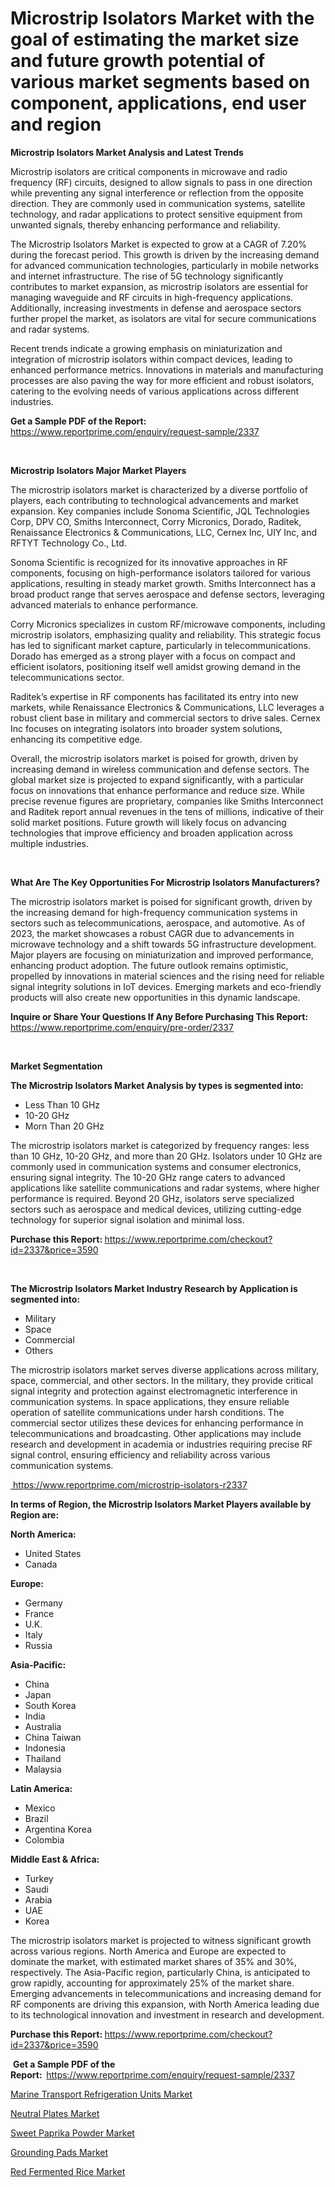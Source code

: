 <p><h1>Microstrip Isolators Market with the goal of estimating the market size and future growth potential of various market segments based on component, applications, end user and region</h1></p><p><strong>Microstrip Isolators Market Analysis and Latest Trends</strong></p>
<p><p>Microstrip isolators are critical components in microwave and radio frequency (RF) circuits, designed to allow signals to pass in one direction while preventing any signal interference or reflection from the opposite direction. They are commonly used in communication systems, satellite technology, and radar applications to protect sensitive equipment from unwanted signals, thereby enhancing performance and reliability.</p><p>The Microstrip Isolators Market is expected to grow at a CAGR of 7.20% during the forecast period. This growth is driven by the increasing demand for advanced communication technologies, particularly in mobile networks and internet infrastructure. The rise of 5G technology significantly contributes to market expansion, as microstrip isolators are essential for managing waveguide and RF circuits in high-frequency applications. Additionally, increasing investments in defense and aerospace sectors further propel the market, as isolators are vital for secure communications and radar systems.</p><p>Recent trends indicate a growing emphasis on miniaturization and integration of microstrip isolators within compact devices, leading to enhanced performance metrics. Innovations in materials and manufacturing processes are also paving the way for more efficient and robust isolators, catering to the evolving needs of various applications across different industries.</p></p>
<p><strong>Get a Sample PDF of the Report:&nbsp;</strong> <a href="https://www.reportprime.com/enquiry/request-sample/2337">https://www.reportprime.com/enquiry/request-sample/2337</a></p>
<p>&nbsp;</p>
<p><strong>Microstrip Isolators Major Market Players</strong></p>
<p><p>The microstrip isolators market is characterized by a diverse portfolio of players, each contributing to technological advancements and market expansion. Key companies include Sonoma Scientific, JQL Technologies Corp, DPV CO, Smiths Interconnect, Corry Micronics, Dorado, Raditek, Renaissance Electronics & Communications, LLC, Cernex Inc, UIY Inc, and RFTYT Technology Co., Ltd.</p><p>Sonoma Scientific is recognized for its innovative approaches in RF components, focusing on high-performance isolators tailored for various applications, resulting in steady market growth. Smiths Interconnect has a broad product range that serves aerospace and defense sectors, leveraging advanced materials to enhance performance.</p><p>Corry Micronics specializes in custom RF/microwave components, including microstrip isolators, emphasizing quality and reliability. This strategic focus has led to significant market capture, particularly in telecommunications. Dorado has emerged as a strong player with a focus on compact and efficient isolators, positioning itself well amidst growing demand in the telecommunications sector.</p><p>Raditek’s expertise in RF components has facilitated its entry into new markets, while Renaissance Electronics & Communications, LLC leverages a robust client base in military and commercial sectors to drive sales. Cernex Inc focuses on integrating isolators into broader system solutions, enhancing its competitive edge.</p><p>Overall, the microstrip isolators market is poised for growth, driven by increasing demand in wireless communication and defense sectors. The global market size is projected to expand significantly, with a particular focus on innovations that enhance performance and reduce size. While precise revenue figures are proprietary, companies like Smiths Interconnect and Raditek report annual revenues in the tens of millions, indicative of their solid market positions. Future growth will likely focus on advancing technologies that improve efficiency and broaden application across multiple industries.</p></p>
<p>&nbsp;</p>
<p><strong>What Are The Key Opportunities For Microstrip Isolators Manufacturers?</strong></p>
<p><p>The microstrip isolators market is poised for significant growth, driven by the increasing demand for high-frequency communication systems in sectors such as telecommunications, aerospace, and automotive. As of 2023, the market showcases a robust CAGR due to advancements in microwave technology and a shift towards 5G infrastructure development. Major players are focusing on miniaturization and improved performance, enhancing product adoption. The future outlook remains optimistic, propelled by innovations in material sciences and the rising need for reliable signal integrity solutions in IoT devices. Emerging markets and eco-friendly products will also create new opportunities in this dynamic landscape.</p></p>
<p><strong>Inquire or Share Your Questions If Any Before Purchasing This Report:</strong> <a href="https://www.reportprime.com/enquiry/pre-order/2337">https://www.reportprime.com/enquiry/pre-order/2337</a></p>
<p>&nbsp;</p>
<p><strong>Market Segmentation</strong></p>
<p><strong>The Microstrip Isolators Market Analysis by types is segmented into:</strong></p>
<p><ul><li>Less Than 10 GHz</li><li>10-20 GHz</li><li>Morn Than 20 GHz</li></ul></p>
<p><p>The microstrip isolators market is categorized by frequency ranges: less than 10 GHz, 10-20 GHz, and more than 20 GHz. Isolators under 10 GHz are commonly used in communication systems and consumer electronics, ensuring signal integrity. The 10-20 GHz range caters to advanced applications like satellite communications and radar systems, where higher performance is required. Beyond 20 GHz, isolators serve specialized sectors such as aerospace and medical devices, utilizing cutting-edge technology for superior signal isolation and minimal loss.</p></p>
<p><strong>Purchase this Report:&nbsp;</strong><a href="https://www.reportprime.com/checkout?id=2337&price=3590">https://www.reportprime.com/checkout?id=2337&price=3590</a></p>
<p>&nbsp;</p>
<p><strong>The Microstrip Isolators Market Industry Research by Application is segmented into:</strong></p>
<p><ul><li>Military</li><li>Space</li><li>Commercial</li><li>Others</li></ul></p>
<p><p>The microstrip isolators market serves diverse applications across military, space, commercial, and other sectors. In the military, they provide critical signal integrity and protection against electromagnetic interference in communication systems. In space applications, they ensure reliable operation of satellite communications under harsh conditions. The commercial sector utilizes these devices for enhancing performance in telecommunications and broadcasting. Other applications may include research and development in academia or industries requiring precise RF signal control, ensuring efficiency and reliability across various communication systems.</p></p>
<p><a href="https://www.reportprime.com/microstrip-isolators-r2337">&nbsp;https://www.reportprime.com/microstrip-isolators-r2337</a></p>
<p><strong>In terms of Region, the Microstrip Isolators Market Players available by Region are:</strong></p>
<p>
    <p> <strong> North America: </strong>
        <ul>
            <li>United States</li>
            <li>Canada</li>
        </ul>
        </p> 
    <p> <strong> Europe: </strong>
        <ul>
            <li>Germany</li>
            <li>France</li>
            <li>U.K.</li>
            <li>Italy</li>
            <li>Russia</li>
        </ul>
        </p> 
    <p> <strong> Asia-Pacific: </strong>
        <ul>
            <li>China</li>
            <li>Japan</li>
            <li>South Korea</li>
            <li>India</li>
            <li>Australia</li>
            <li>China Taiwan</li>
            <li>Indonesia</li>
            <li>Thailand</li>
            <li>Malaysia</li>
        </ul>
        </p> 
    <p> <strong> Latin America: </strong>
        <ul>
            <li>Mexico</li>
            <li>Brazil</li>
            <li>Argentina Korea</li>
            <li>Colombia</li>
        </ul>
        </p> 
    <p> <strong> Middle East & Africa: </strong>
        <ul>
            <li>Turkey</li>
            <li>Saudi</li>
            <li>Arabia</li>
            <li>UAE</li>
            <li>Korea</li>
        </ul>
    </p>
    </p>
<p><p>The microstrip isolators market is projected to witness significant growth across various regions. North America and Europe are expected to dominate the market, with estimated market shares of 35% and 30%, respectively. The Asia-Pacific region, particularly China, is anticipated to grow rapidly, accounting for approximately 25% of the market share. Emerging advancements in telecommunications and increasing demand for RF components are driving this expansion, with North America leading due to its technological innovation and investment in research and development.</p></p>
<p><strong>Purchase this Report: </strong><a href="https://www.reportprime.com/checkout?id=2337&price=3590">https://www.reportprime.com/checkout?id=2337&price=3590</a></p>
<p>&nbsp;<strong>Get a Sample PDF of the Report:&nbsp;&nbsp;</strong><a href="https://www.reportprime.com/enquiry/request-sample/2337">https://www.reportprime.com/enquiry/request-sample/2337</a></p>
<p><strong></strong></p>
<p><p><a href="https://issuu.com/reportprime-2/docs/marine-transport-refrigeration-unit_aa166ac3179958">Marine Transport Refrigeration Units Market</a></p><p><a href="https://medium.com/@merlrolfson/future-of-neutral-plates-market-global-market-forecast-and-market-trends-2024-2031-4c8aae8378a2">Neutral Plates Market</a></p><p><a href="https://www.linkedin.com/pulse/sweet-paprika-powder-market-global-insights-regional-analysis-1gu0f?trackingId=vuB6OJYzTGmjS8ueAACF0g%3D%3D">Sweet Paprika Powder Market</a></p><p><a href="https://medium.com/@merlrolfson/grounding-pads-market-a-global-and-regional-analysis-2024-2031-9312bf9a4f57">Grounding Pads Market</a></p><p><a href="https://www.linkedin.com/pulse/role-red-fermented-rice-market-applications-foodhealth-productstraditional-vfb8f?trackingId=A6cbvDbGQeKsZ2FTBh07Dg%3D%3D">Red Fermented Rice Market</a></p></p>